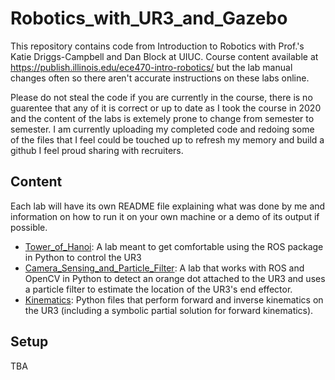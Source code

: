 # Robotics_with_UR3_and_Gazebo
This repository contains code from Introduction to Robotics with Prof.'s Katie Driggs-Campbell and Dan Block at UIUC. Course content available at https://publish.illinois.edu/ece470-intro-robotics/ but the lab manual changes often so there aren't accurate instructions on these labs online.  

Please do not steal the code if you are currently in the course, there is no guarentee that any of it is correct or up to date as I took the course in 2020 and the content of the labs is extemely prone to change from semester to semester. I am currently uploading my completed code and redoing some of the files that I feel could be touched up to refresh my memory and build a github I feel proud sharing with recruiters.

## Content
Each lab will have its own README file explaining what was done by me and information on how to run it on your own machine or a demo of its output if possible.  
  
* [Tower_of_Hanoi](https://github.com/monk200/Robotics_with_UR3_and_Gazebo/tree/main/Tower_of_Hanoi): A lab meant to get comfortable using the ROS package in Python to control the UR3
* [Camera_Sensing_and_Particle_Filter](https://github.com/monk200/Robotics_with_UR3_and_Gazebo/tree/main/Camera_Sensing_and_Particle_FIlter): A lab that works with ROS and OpenCV in Python to detect an orange dot attached to the UR3 and uses a particle filter to estimate the location of the UR3's end effector.  
* [Kinematics](https://github.com/monk200/Robotics_with_UR3_and_Gazebo/tree/main/Kinematics): Python files that perform forward and inverse kinematics on the UR3 (including a symbolic partial solution for forward kinematics).

## Setup
TBA

